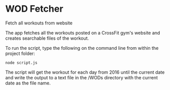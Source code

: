 # WOD Fetcher
Fetch all workouts from website

The app fetches all the workouts posted on a CrossFit gym's website and creates searchable files of the workout.

To run the script, type the following on the command line from within the project folder:

`node script.js`

The script will get the workout for each day from 2016 until the current date and write the output to a text file in the /WODs directory with the current date as the file name.